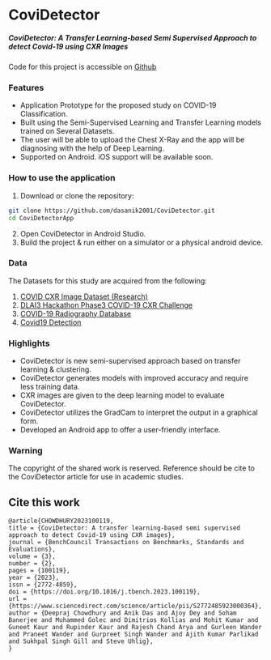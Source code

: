 
# CoviDetector
##### *CoviDetector: A Transfer Learning-based Semi Supervised Approach to detect Covid-19 using CXR Images*

Code for this project is accessible on [Github](https://github.com/dasanik2001/CoviDetector)

### Features
- Application Prototype for the proposed study on COVID-19 Classification. 
- Built using the Semi-Supervised Learning and Transfer Learning models trained on Several Datasets.
- The user will be able to upload the Chest X-Ray and the app will be diagnosing with the help of Deep Learning. 
- Supported on Android. iOS support will be available soon. 

### How to use the application
1. Download or clone the repository:
```sh
git clone https://github.com/dasanik2001/CoviDetector.git
cd CoviDetectorApp
```
2. Open CoviDetector in Android Studio.
3. Build the project & run either on a simulator or a physical android device.

### Data
The Datasets for this study are acquired from the following:
1. [COVID CXR Image Dataset (Research)](https://www.kaggle.com/datasets/sid321axn/covid-cxr-image-dataset-research) 
2. [DLAI3 Hackathon Phase3 COVID-19 CXR Challenge](https://www.kaggle.com/datasets/jonathanchan/dlai3-hackathon-phase3-covid19-cxr-challenge) 
3. [COVID-19 Radiography Database](https://www.kaggle.com/datasets/tawsifurrahman/covid19-radiography-database) 
4. [Covid19 Detection](https://www.kaggle.com/datasets/donjon00/covid19-detection) 

### Highlights
- CoviDetector is new semi-supervised approach based on transfer learning & clustering.
- CoviDetector generates models with improved accuracy and require less training data.
- CXR images are given to the deep learning model to evaluate CoviDetector.
- CoviDetector utilizes the GradCam to interpret the output in a graphical form.
- Developed an Android app to offer a user-friendly interface. 
### Warning
The copyright of the shared work is reserved. Reference should be cite to the CoviDetector article for use in academic studies.

## Cite this work
```
@article{CHOWDHURY2023100119,
title = {CoviDetector: A transfer learning-based semi supervised approach to detect Covid-19 using CXR images},
journal = {BenchCouncil Transactions on Benchmarks, Standards and Evaluations},
volume = {3},
number = {2},
pages = {100119},
year = {2023},
issn = {2772-4859},
doi = {https://doi.org/10.1016/j.tbench.2023.100119},
url = {https://www.sciencedirect.com/science/article/pii/S2772485923000364},
author = {Deepraj Chowdhury and Anik Das and Ajoy Dey and Soham Banerjee and Muhammed Golec and Dimitrios Kollias and Mohit Kumar and Guneet Kaur and Rupinder Kaur and Rajesh Chand Arya and Gurleen Wander and Praneet Wander and Gurpreet Singh Wander and Ajith Kumar Parlikad and Sukhpal Singh Gill and Steve Uhlig},
}
```


